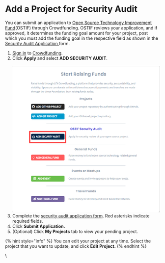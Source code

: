# Add a Project for Security Audit

You can submit an application to [Open Source Technology Improvement Fund](https://ostif.org/the-ostif-mission/)(OSTIF) through Crowdfunding. OSTIF reviews your application, and if approved, it determines the funding goal amount for your project, post which you must add the funding goal in the respective field as shown in the [Security Audit Application ](../security-audit-application.md)form.

1. [Sign in](../../sso/sign-in/) to [Crowdfunding](https://crowdfunding.lfx.linuxfoundation.org).
2. Click **Apply** and select **ADD SECURITY AUDIT**.\
   \
   ![](<../../.gitbook/assets/add security audits.png>)
3. Complete the [security audit application form](../security-audit-application.md). Red asterisks indicate required fields.
4. Click **Submit Application.**
5. (Optional) Click **My Projects** tab to view your pending project.

{% hint style="info" %}
You can edit your project at any time. Select the project that you want to update, and click **Edit Project.**
{% endhint %}

\\
